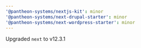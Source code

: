 ```yaml
---
'@pantheon-systems/nextjs-kit': minor
'@pantheon-systems/next-drupal-starter': minor
'@pantheon-systems/next-wordpress-starter': minor
---
```


Upgraded `next` to v12.3.1

